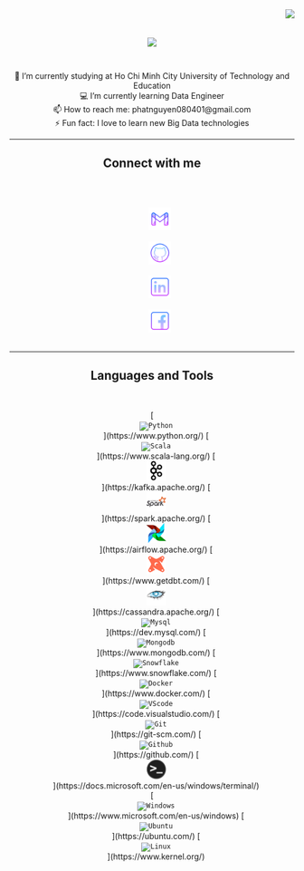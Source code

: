 <img align="right" src="https://komarev.com/ghpvc/?username=phatnguyen080401&color=blueviolet">

<h1 align="center">
  <a href="https://git.io/typing-svg">
    <img src="https://readme-typing-svg.herokuapp.com/?lines=Hello,+There!+%F0%9F%91%8B;This+is+Thanh+Phat....;Nice+to+meet+you!&center=true&size=30">
  </a>
</h1>

<p align="center">
  <br>
    🔭 I’m currently studying at Ho Chi Minh City University of Technology and Education
  <br>
    💻 I’m currently learning Data Engineer
  <br>
    📫 How to reach me: phatnguyen080401@gmail.com
  <br>
    ⚡ Fun fact: I love to learn new Big Data technologies 
</p>

<hr>
<h2 align="center">Connect with me</h2>
<br>
<p align="center">
  <code>
    <a href="phatnguyen080401@gmail.com"><img title="Gmail" height="40px" src="./SocialLogo/Gmail.png" /></a>
  </code>
  <code>
    <a href="https://github.com/phatnguyen080401"><img title="Github" height="40px" src="./SocialLogo/Github.png" /></a>
  </code>
  <code>
    <a href="https://www.linkedin.com/in/th%C3%A0nh-ph%C3%A1t-nguy%E1%BB%85n-0bba27217/"><img title="Linkedin" height="40px" src="./SocialLogo/Linkedin.png" /></a>
  </code>
  <code>
    <a href="https://www.facebook.com/thanhphat.nguyen.182/"><img title="Facebook" height="40px" src="./SocialLogo/Facebook.png" /></a>
  </code>
</p>

<hr>
<h2 align="center">Languages and Tools</h2>
<br>
<p align="center">
  [<code>
  <img title="Python" height="35" src="https://img.icons8.com/color/96/000000/python--v1.png">
  </code>](https://www.python.org/)
  [<code>
  <img title="Scala" height="35" src="https://img.icons8.com/external-tal-revivo-color-tal-revivo/96/000000/external-scala-a-general-purpose-programming-language-with-strong-static-type-system-logo-color-tal-revivo.png">
  </code>](https://www.scala-lang.org/)
  [<code>
  <img title="Apche Kafka" height="35" src="./Icons/apache-kafka.png">
  </code>](https://kafka.apache.org/)
  [<code>
  <img title="Apche Spark" height="35" src="./Icons/apache-spark.png">
  </code>](https://spark.apache.org/)
  [<code>
  <img title="Apche Airflow" height="35" src="./Icons/apache-airflow.png">
  </code>](https://airflow.apache.org/)
  [<code>
  <img title="dbt" height="35" src="./Icons/dbt.png">
  </code>](https://www.getdbt.com/)
  [<code>
  <img title="Apche Cassandra" height="35" src="./Icons/apache-cassandra.png">
  </code>](https://cassandra.apache.org/)
  [<code>
  <img title="Mysql" height="35" src="https://img.icons8.com/color/96/000000/mysql-logo.png">
  </code>](https://dev.mysql.com/)
  [<code>
  <img title="Mongodb" height="35" src="https://img.icons8.com/color/96/000000/mongodb.png">
  </code>](https://www.mongodb.com/)
  [<code>
  <img title="Snowflake" height="35" src="https://img.icons8.com/external-photo3ideastudio-flat-photo3ideastudio/64/000000/external-snowflake-winter-photo3ideastudio-flat-photo3ideastudio-1.png">
  </code>](https://www.snowflake.com/)
  [<code>
  <img title="Docker" height="35" src="https://img.icons8.com/color/96/000000/docker.png">
  </code>](https://www.docker.com/)
  [<code>
  <img title="VScode" height="35" src="https://img.icons8.com/color/96/000000/visual-studio-code-2019.png">
  </code>](https://code.visualstudio.com/)
  [<code>
  <img title="Git" height="35" src="https://img.icons8.com/color/240/000000/git.png">
  </code>](https://git-scm.com/)
  [<code>
  <img title="Github" height="35" src="https://img.icons8.com/ios-glyphs/240/000000/github.png">
  </code>](https://github.com/)
  [<code>
  <img title="Terminal" height="35" src="https://raw.githubusercontent.com/github/explore/80688e429a7d4ef2fca1e82350fe8e3517d3494d/topics/terminal/terminal.png">
  </code>](https://docs.microsoft.com/en-us/windows/terminal/)
  <br>
  [<code>
  <img title="Windows" height="35" src="https://img.icons8.com/color/240/000000/windows-10.png">
  </code>](https://www.microsoft.com/en-us/windows)
  [<code>
  <img title="Ubuntu" height="35" src="https://img.icons8.com/color/96/000000/ubuntu--v1.png">
  </code>](https://ubuntu.com/)
  [<code>
  <img title="Linux" height="35" src="https://img.icons8.com/color/96/000000/linux.png">
  </code>](https://www.kernel.org/)
</p>